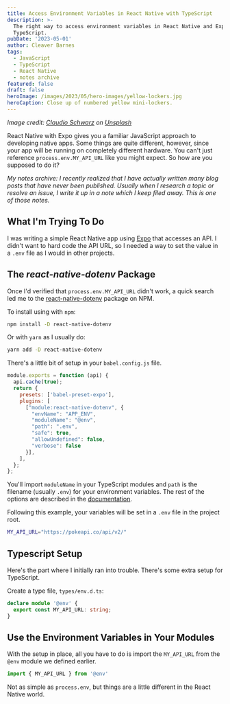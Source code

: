 ```yaml
---
title: Access Environment Variables in React Native with TypeScript
description: >-
  The right way to access environment variables in React Native and Expo with
  TypeScript.
pubDate: '2023-05-01'
author: Cleaver Barnes
tags:
  - JavaScript
  - TypeScript
  - React Native
  - notes archive
featured: false
draft: false
heroImage: /images/2023/05/hero-images/yellow-lockers.jpg
heroCaption: Close up of numbered yellow mini-lockers.
---
```

*Image credit: [Claudio Schwarz](https://unsplash.com/@purzlbaum) on [Unsplash](https://unsplash.com/photos/UqBxsMLiQ5g)*

React Native with Expo gives you a familiar JavaScript approach to developing native apps. Some things are quite different, however, since your app will be running on completely different hardware. You can't just reference `process.env.MY_API_URL` like you might expect. So how are you supposed to do it?

<!-- more -->

*My notes archive: I recently realized that I have actually written many blog posts that have never been published. Usually when I research a topic or resolve an issue, I write it up in a note which I keep filed away. This is one of those notes.*

## What I'm Trying To Do

I was writing a simple React Native app using [Expo](https://expo.dev/) that accesses an API. I didn't want to hard code the API URL, so I needed a way to set the value in a `.env` file as I would in other projects.

## The *react-native-dotenv* Package

Once I'd verified that `process.env.MY_API_URL` didn't work, a quick search led me to the [react-native-dotenv](https://www.npmjs.com/package/react-native-dotenv) package on NPM.

To install using with `npm`:

```bash
npm install -D react-native-dotenv
```

Or with `yarn` as I usually do:

```bash
yarn add -D react-native-dotenv
```

There's a little bit of setup in your `babel.config.js` file.

```js
module.exports = function (api) {
  api.cache(true);
  return {
    presets: ['babel-preset-expo'],
    plugins: [
      ["module:react-native-dotenv", {
        "envName": "APP_ENV",
        "moduleName": "@env",
        "path": ".env",
        "safe": true,
        "allowUndefined": false,
        "verbose": false
      }],
    ],
  };
};

```

You'll import `moduleName` in your TypeScript modules and `path` is the filename (usually `.env`) for your environment variables. The rest of the options are described in the [documentation](https://www.npmjs.com/package/react-native-dotenv).

Following this example, your variables will be set in a `.env` file in the project root.

```bash
MY_API_URL="https://pokeapi.co/api/v2/"
```

## Typescript Setup

Here's the part where I initially ran into trouble. There's some extra setup for TypeScript.

Create a type file, `types/env.d.ts`:

```ts
declare module '@env' {
  export const MY_API_URL: string;
}
```

## Use the Environment Variables in Your Modules

With the setup in place, all you have to do is import the `MY_API_URL` from the `@env` module we defined earlier.

```js
import { MY_API_URL } from '@env'
```

Not as simple as `process.env`, but things are a little different in the React Native world.
